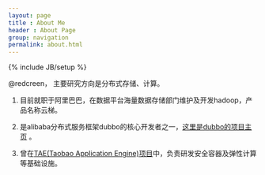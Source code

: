 ```yaml
---
layout: page
title : About Me
header : About Page
group: navigation
permalink: about.html
---
```

{% include JB/setup %}

@redcreen， 主要研究方向是分布式存储、计算。

1. 目前就职于阿里巴巴，在数据平台海量数据存储部门维护及开发hadoop，产品名称云梯。

2. 是alibaba分布式服务框架dubbo的核心开发者之一，[这里是dubbo的项目主页](http://code.alibabatech.com/wiki/display/dubbo/Home "dubbo") 。

3. 曾在[TAE(Taobao Application Engine)项目](http://newwiki.zx.taobao.com/index.php?title=TAE_%E4%BB%8B%E7%BB%8D#.E5.AE.89.E5.85.A8)中，负责研发安全容器及弹性计算等基础设施。
